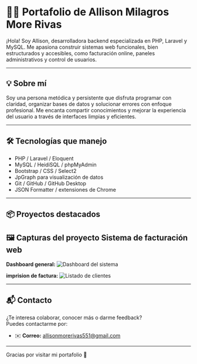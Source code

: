 # 👩‍💻 Portafolio de Allison Milagros More Rivas

¡Hola! Soy Allison, desarrolladora backend especializada en PHP, Laravel y MySQL. Me apasiona construir sistemas web funcionales, bien estructurados y accesibles, como facturación online, paneles administrativos y control de usuarios.

---

## 💡 Sobre mí

Soy una persona metódica y persistente que disfruta programar con claridad, organizar bases de datos y solucionar errores con enfoque profesional. Me encanta compartir conocimientos y mejorar la experiencia del usuario a través de interfaces limpias y eficientes.

---

## 🛠️ Tecnologías que manejo

- PHP / Laravel / Eloquent
- MySQL / HeidiSQL / phpMyAdmin
- Bootstrap / CSS / Select2
- JpGraph para visualización de datos
- Git / GitHub / GitHub Desktop
- JSON Formatter / extensiones de Chrome

---
## 📦 Proyectos destacados

## 🖼️ Capturas del proyecto Sistema de facturación web

**Dashboard general:**
![Dashboard del sistema](http://localhost/facturacion/public/img/dashboard.png)

**imprision de factura:**
![Listado de clientes](http://localhost/facturacion/public/img/verfactura.png)


---


## 📬 Contacto

¿Te interesa colaborar, conocer más o darme feedback?  
Puedes contactarme por:

- ✉️ **Correo:** allisonmorerivas551@gmail.com  

---

Gracias por visitar mi portafolio 🚀  
